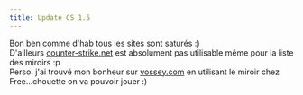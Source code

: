 ```yaml
---
title: Update CS 1.5
---
```


Bon ben comme d'hab tous les sites sont saturés :)  
D'ailleurs [counter-strike.net](http://www.counter-strike.net) est absolument
pas utilisable même pour la liste des miroirs :p  
Perso. j'ai trouvé mon bonheur sur [vossey.com](http://www.vossey.com) en
utilisant le miroir chez Free...chouette on va pouvoir jouer :)

